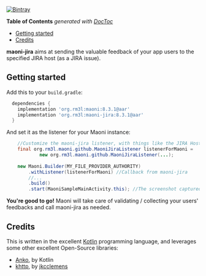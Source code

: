 [![Bintray](https://img.shields.io/bintray/v/rm3l/maven/org.rm3l:maoni-jira.svg)](https://bintray.com/rm3l/maven/org.rm3l%3Amaoni-jira)

<!-- START doctoc generated TOC please keep comment here to allow auto update -->
<!-- DON'T EDIT THIS SECTION, INSTEAD RE-RUN doctoc TO UPDATE -->
**Table of Contents**  *generated with [DocToc](https://github.com/thlorenz/doctoc)*

- [Getting started](#getting-started)
- [Credits](#credits)

<!-- END doctoc generated TOC please keep comment here to allow auto update -->

**maoni-jira** aims at sending the valuable feedback of your app users to the specified JIRA host (as a JIRA issue).

## Getting started

Add this to your `build.gradle`:

```gradle
  dependencies {
    implementation 'org.rm3l:maoni:8.3.1@aar'
    implementation 'org.rm3l:maoni-jira:8.3.1@aar'
  }
```

And set it as the listener for your Maoni instance:
```java
    //Customize the maoni-jira listener, with things like the JIRA Host REST API Base URL and the credentials to use to connect
    final org.rm3l.maoni.github.MaoniJiraListener listenerForMaoni = 
            new org.rm3l.maoni.github.MaoniJiraListener(...);
    
    new Maoni.Builder(MY_FILE_PROVIDER_AUTHORITY)
        .withListener(listenerForMaoni) //Callback from maoni-jira
        //...
        .build()
        .start(MaoniSampleMainActivity.this); //The screenshot captured is relative to this calling context 
```

**You're good to go!** Maoni will take care of validating / collecting your users' feedbacks 
and call maoni-jira as needed. 

## Credits

This is written in the excellent [Kotlin](https://kotlinlang.org/) programming language, and leverages some other excellent Open-Source libraries:
* [Anko](https://github.com/Kotlin/anko), by Kotlin
* [khttp](http://khttp.readthedocs.io/en/latest/#), by [jkcclemens](https://github.com/jkcclemens)
